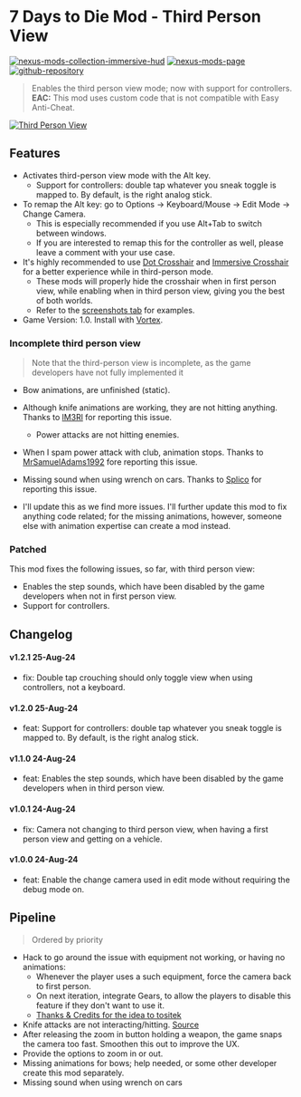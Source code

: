 # 7 Days to Die Mod - Third Person View
[![nexus-mods-collection-immersive-hud](https://img.shields.io/badge/Nexus%20Mods%20Collection-Immersive%20HUD%20-orange?style=flat-square&logo=spinrilla)](https://next.nexusmods.com/7daystodie/collections/epfqzi) [![nexus-mods-page](https://img.shields.io/badge/Nexus%20Mod-Third%20Person%20View%20-orange?style=flat-square&logo=spinrilla)](https://www.nexusmods.com/7daystodie/mods/5903) [![github-repository](https://img.shields.io/badge/GitHub-Repository-green?style=flat-square&logo=github)](https://github.com/rdok/7daystodie_mod_third_person_view)

> Enables the third person view mode; now with support for controllers.  
> **EAC:** This mod uses custom code that is not compatible with Easy Anti-Cheat.
 
[![Third Person View](https://raw.githubusercontent.com/rdok/7daystodie_mod_third_person_view/main/documentation/showcase.gif)](https://www.nexusmods.com/7daystodie/mods/5903)

## Features
- Activates third-person view mode with the Alt key.
  - Support for controllers: double tap whatever you sneak toggle is mapped to. By default, is the right analog stick.
- To remap the Alt key: go to Options -> Keyboard/Mouse -> Edit Mode -> Change Camera.
  - This is especially recommended if you use Alt+Tab to switch between windows.
  - If you are interested to remap this for the controller as well, please leave a comment with your use case.
- It's highly recommended to use [Dot Crosshair](https://www.nexusmods.com/7daystodie/mods/5640) and [Immersive Crosshair](https://www.nexusmods.com/7daystodie/mods/5601) for a better experience while in third-person mode.
  - These mods will properly hide the crosshair when in first person view, while enabling when in third person view, giving you the best of both worlds.
  - Refer to the [screenshots tab](https://staticdelivery.nexusmods.com/mods/1059/images/5903/5903-1724496760-686489418.jpeg) for examples.
- Game Version: 1.0. Install with [Vortex](https://www.nexusmods.com/about/vortex/).
   
### Incomplete third person view
> Note that the third-person view is incomplete, as the game developers have not fully implemented it  
  - Bow animations, are unfinished (static). 
  - Although knife animations are working, they are not hitting anything. Thanks to [lM3Rl](https://www.nexusmods.com/7daystodie/mods/5903?tab=posts&jump_to_comment=143233440) for reporting this issue.
    - Power attacks are not hitting enemies.
  - When I spam power attack with club, animation stops. Thanks to [MrSamuelAdams1992](https://www.nexusmods.com/7daystodie/mods/5903?tab=posts&jump_to_comment=143252268) fore reporting this issue.

  - Missing sound when using wrench on cars. Thanks to [Splico](https://www.nexusmods.com/7daystodie/mods/5903?tab=posts&jump_to_comment=143244357) for reporting this issue.
  - I'll update this as we find more issues. I'll further update this mod to fix anything code related; for the missing animations, however, someone else with animation expertise can create a mod instead.  


### Patched
This mod fixes the following issues, so far, with third person view:
  - Enables the step sounds, which have been disabled by the game developers when not in first person view.
  - Support for controllers.

## Changelog
#### v1.2.1 25-Aug-24
- fix: Double tap crouching should only toggle view when using controllers, not a keyboard.
#### v1.2.0 25-Aug-24
- feat: Support for controllers: double tap whatever you sneak toggle is mapped to. By default, is the right analog stick.
#### v1.1.0 24-Aug-24
- feat: Enables the step sounds, which have been disabled by the game developers when in third person view.
#### v1.0.1 24-Aug-24
- fix: Camera not changing to third person view, when having a first person view and getting on a vehicle.
#### v1.0.0 24-Aug-24
- feat: Enable the change camera used in edit mode without requiring the debug mode on.

## Pipeline
> Ordered by priority  
- Hack to go around the issue with equipment not working, or having no animations:
  - Whenever the player uses a such equipment, force the camera back to first person. 
  - On next iteration, integrate Gears, to allow the players to disable this feature if they don't want to use it.
  - [Thanks & Credits for the idea to tositek](https://www.nexusmods.com/7daystodie/mods/5903?tab=posts&jump_to_comment=143244432)
- Knife attacks are not interacting/hitting. [Source](https://www.nexusmods.com/7daystodie/mods/5903?tab=posts&jump_to_comment=143245773)
- After releasing the zoom in button holding a weapon, the game snaps the camera too fast. Smoothen this out to improve the UX.
- Provide the options to zoom in or out.
- Missing animations for bows; help needed, or some other developer create this mod separately.
- Missing sound when using wrench on cars